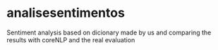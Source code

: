 # analisesentimentos
Sentiment analysis based on dicionary made by us and comparing the results with coreNLP and the real evaluation
